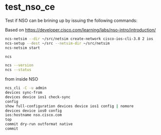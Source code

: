 # test_nso_ce

Test if NSO can be brining up by issuing the following commands:

Based on https://developer.cisco.com/learning/labs/nso-intro/introduction/

```bash
ncs-netsim --dir ~/src/netsim create-network cisco-ios-cli-3.8 2 ios
ncs-setup --dest ~/src --netsim-dir ~/src/netsim
ncs-netsim start

ncs

ncs --version
ncs --status
```

from inside NSO
```bash
ncs_cli -C -u admin
devices sync-from
devices device ios1 check-sync
config
show full-configuration devices device ios1 config | nomore
devices device ios0 config
ios:hostname nso.cisco.com
top
commit dry-run outformat native
commit
```

